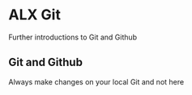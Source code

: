 # ALX Git

Further introductions to Git and Github

## Git and Github

Always make changes on your local Git and not here
